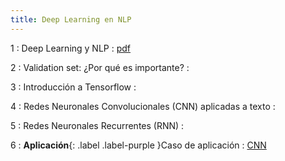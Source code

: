 ```yaml
---
title: Deep Learning en NLP
---
```


1
: Deep Learning y NLP
  : [pdf](/esanNLP/resources/sesion03/Deep_Learning_y_NLP.pdf)

2
: Validation set: ¿Por qué es importante?
  : [](#)

3
: Introducción a Tensorflow
  : [](#)

4
: Redes Neuronales Convolucionales (CNN) aplicadas a texto
  : [](#)

5
: Redes Neuronales Recurrentes (RNN)
  : [](#)

6
: **Aplicación**{: .label .label-purple }Caso de aplicación
  : [CNN](/esanNLP/resources/sesion03/CNN_aplicacion.ipynb)
